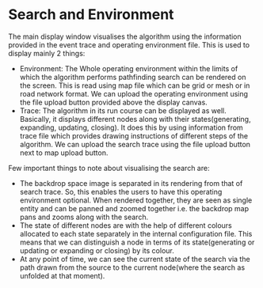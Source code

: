 # Search and Environment

The main display window visualises the algorithm using the information provided in the event trace and operating environment file. This is used to display mainly 2 things:

- Environment: The Whole operating environment within the limits of which the algorithm performs pathfinding search can be rendered on the screen. This is read using map file which can be grid or mesh or in road network format. We can upload the operating environment using the file upload button provided above the display canvas.
- Trace: The algorithm in its run course can be displayed as well. Basically, it displays different nodes along with their states(generating, expanding, updating, closing). It does this by using information from trace file which provides drawing instructions of different steps of the algorithm. We can upload the search trace using the file upload button next to map upload button.


Few important things to note about visualising the search are:

- The backdrop space image is separated in its rendering from that of search trace. So, this enables the users to have this operating environment optional. When rendered together, they are seen as single entity and can be panned and zoomed together i.e. the backdrop map pans and zooms along with the search.
- The state of different nodes are with the help of different colours allocated to each state separately in the internal configuration file. This means that we can distinguish a node in terms of its state(generating or updating or expanding or closing) by its colour.
- At any point of time, we can see the current state of the search via the path drawn from the source to the current node(where the search as unfolded at that moment).
